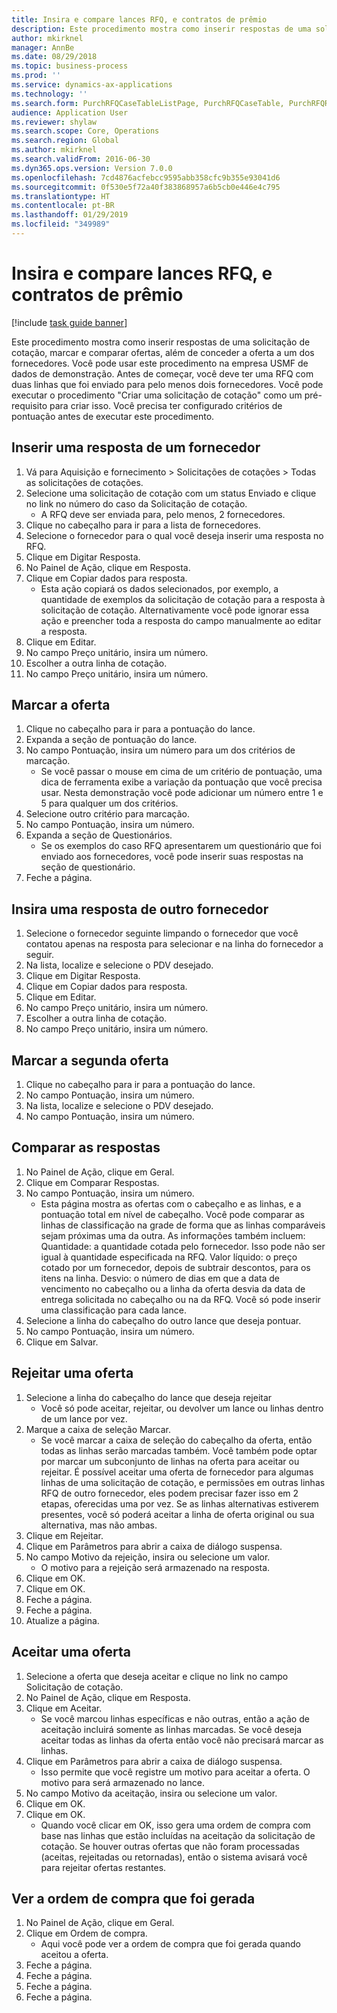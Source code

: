 ```yaml
---
title: Insira e compare lances RFQ, e contratos de prêmio
description: Este procedimento mostra como inserir respostas de uma solicitação de cotação, marcar e comparar ofertas, além de conceder a oferta a um dos fornecedores.
author: mkirknel
manager: AnnBe
ms.date: 08/29/2018
ms.topic: business-process
ms.prod: ''
ms.service: dynamics-ax-applications
ms.technology: ''
ms.search.form: PurchRFQCaseTableListPage, PurchRFQCaseTable, PurchRFQReplyTable, PurchRFQCompare, PurchRFQEditLines, PurchRFQEditLinesParameters, PurchTable
audience: Application User
ms.reviewer: shylaw
ms.search.scope: Core, Operations
ms.search.region: Global
ms.author: mkirknel
ms.search.validFrom: 2016-06-30
ms.dyn365.ops.version: Version 7.0.0
ms.openlocfilehash: 7cd4876acfebcc9595abb358cfc9b355e93041d6
ms.sourcegitcommit: 0f530e5f72a40f383868957a6b5cb0e446e4c795
ms.translationtype: HT
ms.contentlocale: pt-BR
ms.lasthandoff: 01/29/2019
ms.locfileid: "349989"
---
```

# <a name="enter-and-compare-rfq-bids-and-award-contracts"></a>Insira e compare lances RFQ, e contratos de prêmio

[!include [task guide banner](../../includes/task-guide-banner.md)]

Este procedimento mostra como inserir respostas de uma solicitação de cotação, marcar e comparar ofertas, além de conceder a oferta a um dos fornecedores. Você pode usar este procedimento na empresa USMF de dados de demonstração. Antes de começar, você deve ter uma RFQ com duas linhas que foi enviado para pelo menos dois fornecedores. Você pode executar o procedimento "Criar uma solicitação de cotação" como um pré-requisito para criar isso. Você precisa ter configurado critérios de pontuação antes de executar este procedimento.


## <a name="enter-a-reply-from-a-vendor"></a>Inserir uma resposta de um fornecedor
1. Vá para Aquisição e fornecimento > Solicitações de cotações > Todas as solicitações de cotações.
2. Selecione uma solicitação de cotação com um status Enviado e clique no link no número do caso da Solicitação de cotação.
    * A RFQ deve ser enviada para, pelo menos, 2 fornecedores.  
3. Clique no cabeçalho para ir para a lista de fornecedores.
4. Selecione o fornecedor para o qual você deseja inserir uma resposta no RFQ.
5. Clique em Digitar Resposta.
6. No Painel de Ação, clique em Resposta.
7. Clique em Copiar dados para resposta.
    * Esta ação copiará os dados selecionados, por exemplo, a quantidade de exemplos da solicitação de cotação para a resposta à solicitação de cotação. Alternativamente você pode ignorar essa ação e preencher toda a resposta do campo manualmente ao editar a resposta.  
8. Clique em Editar.
9. No campo Preço unitário, insira um número.
10. Escolher a outra linha de cotação.
11. No campo Preço unitário, insira um número.

## <a name="score-the-bid"></a>Marcar a oferta
1. Clique no cabeçalho para ir para a pontuação do lance.
2. Expanda a seção de pontuação do lance.
3. No campo Pontuação, insira um número para um dos critérios de marcação.
    * Se você passar o mouse em cima de um critério de pontuação, uma dica de ferramenta exibe a variação da pontuação que você precisa usar. Nesta demonstração você pode adicionar um número entre 1 e 5 para qualquer um dos critérios.  
4. Selecione outro critério para marcação.
5. No campo Pontuação, insira um número.
6. Expanda a seção de Questionários.
    * Se os exemplos do caso RFQ apresentarem um questionário que foi enviado aos fornecedores, você pode inserir suas respostas na seção de questionário.  
7. Feche a página.

## <a name="enter-a-reply-for-another-vendor"></a>Insira uma resposta de outro fornecedor
1. Selecione o fornecedor seguinte limpando o fornecedor que você contatou apenas na resposta para selecionar e na linha do fornecedor a seguir.
2. Na lista, localize e selecione o PDV desejado.
3. Clique em Digitar Resposta.
4. Clique em Copiar dados para resposta.
5. Clique em Editar.
6. No campo Preço unitário, insira um número.
7. Escolher a outra linha de cotação.
8. No campo Preço unitário, insira um número.

## <a name="score-the-second-bid"></a>Marcar a segunda oferta
1. Clique no cabeçalho para ir para a pontuação do lance.
2. No campo Pontuação, insira um número.
3. Na lista, localize e selecione o PDV desejado.
4. No campo Pontuação, insira um número.

## <a name="compare-the-replies"></a>Comparar as respostas
1. No Painel de Ação, clique em Geral.
2. Clique em Comparar Respostas.
3. No campo Pontuação, insira um número.
    * Esta página mostra as ofertas com o cabeçalho e as linhas, e a pontuação total em nível de cabeçalho. Você pode comparar as linhas de classificação na grade de forma que as linhas comparáveis sejam próximas uma da outra. As informações também incluem: Quantidade: a quantidade cotada pelo fornecedor. Isso pode não ser igual à quantidade especificada na RFQ.   Valor líquido: o preço cotado por um fornecedor, depois de subtrair descontos, para os itens na linha.   Desvio: o número de dias em que a data de vencimento no cabeçalho ou a linha da oferta desvia da data de entrega solicitada no cabeçalho ou na da RFQ.   Você só pode inserir uma classificação para cada lance.  
4. Selecione a linha do cabeçalho do outro lance que deseja pontuar.
5. No campo Pontuação, insira um número.
6. Clique em Salvar.

## <a name="reject-a-bid"></a>Rejeitar uma oferta
1. Selecione a linha do cabeçalho do lance que deseja rejeitar
    * Você só pode aceitar, rejeitar, ou devolver um lance ou linhas dentro de um lance por vez.  
2. Marque a caixa de seleção Marcar.
    * Se você marcar a caixa de seleção do cabeçalho da oferta, então todas as linhas serão marcadas também. Você também pode optar por marcar um subconjunto de linhas na oferta para aceitar ou rejeitar. É possível aceitar uma oferta de fornecedor para algumas linhas de uma solicitação de cotação, e permissões em outras linhas RFQ de outro fornecedor, eles podem precisar fazer isso em 2 etapas, oferecidas uma por vez. Se as linhas alternativas estiverem presentes, você só poderá aceitar a linha de oferta original ou sua alternativa, mas não ambas.  
3. Clique em Rejeitar.
4. Clique em Parâmetros para abrir a caixa de diálogo suspensa.
5. No campo Motivo da rejeição, insira ou selecione um valor.
    * O motivo para a rejeição será armazenado na resposta.  
6. Clique em OK.
7. Clique em OK.
8. Feche a página.
9. Feche a página.
10. Atualize a página.

## <a name="accept-a-bid"></a>Aceitar uma oferta
1. Selecione a oferta que deseja aceitar e clique no link no campo Solicitação de cotação.
2. No Painel de Ação, clique em Resposta.
3. Clique em Aceitar.
    * Se você marcou linhas específicas e não outras, então a ação de aceitação incluirá somente as linhas marcadas. Se você deseja aceitar todas as linhas da oferta então você não precisará marcar as linhas.  
4. Clique em Parâmetros para abrir a caixa de diálogo suspensa.
    * Isso permite que você registre um motivo para aceitar a oferta. O motivo para será armazenado no lance.  
5. No campo Motivo da aceitação, insira ou selecione um valor.
6. Clique em OK.
7. Clique em OK.
    * Quando você clicar em OK, isso gera uma ordem de compra com base nas linhas que estão incluídas na aceitação da solicitação de cotação. Se houver outras ofertas que não foram processadas (aceitas, rejeitadas ou retornadas), então o sistema avisará você para rejeitar ofertas restantes.  

## <a name="view-the-purchase-order-thats-been-generated"></a>Ver a ordem de compra que foi gerada
1. No Painel de Ação, clique em Geral.
2. Clique em Ordem de compra.
    * Aqui você pode ver a ordem de compra que foi gerada quando aceitou a oferta.  
3. Feche a página.
4. Feche a página.
5. Feche a página.
6. Feche a página.

